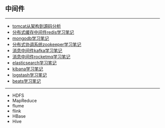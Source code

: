 ## 中间件

***

- [tomcat从架构到源码分析](/docs/middleware/tomcat从架构到源码分析.md)
- [分布式缓存中间件redis学习笔记](/docs/middleware/分布式缓存中间件redis学习笔记.md)
- [mongodb学习笔记](/docs/middleware/mongodb学习笔记.md)
- [分布式协调系统zookeeper学习笔记](/docs/middleware/分布式协调系统zookeeper学习笔记.md)
- [消息中间件kafka学习笔记](/docs/middleware/消息中间件kafka学习笔记.md)
- [消息中间件rocketmq学习笔记](/docs/middleware/消息中间件rocketmq学习笔记.md)
- [elasticsearch学习笔记](/docs/middleware/elasticsearch学习笔记.md)
- [kibana学习笔记](/docs/middleware/kibana学习笔记.md)
- [logstash学习笔记](/docs/middleware/logstash学习笔记.md)
- [beats学习笔记](/docs/middleware/beats学习笔记.md)

***

- HDFS
- MapReduce
- flume
- flink
- HBase
- Hive
